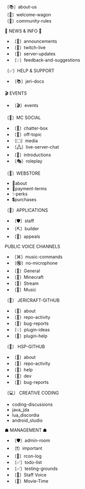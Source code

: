 〔📚〕about-us<br>
〔🚪〕welcome-wagon<br>
〔📝〕community-rules

🔔 NEWS & INFO 🔔

- 〔📢〕announcements
- 〔🔴〕twitch-live
- 〔🔄〕server-updates
- 〔💡〕feedback-and-suggestions

〔✅〕HELP & SUPPORT

- 〔📚〕jeri-docs

🎬 EVENTS

- 〔🎬〕events

〔👥〕MC SOCIAL

- 〔💬〕chatter-box
- 〔💬〕off-topic
- 〔🖵〕media
- 〔🖧〕live-server-chat
- 〔🌟〕introductions
- 〔🎭〕roleplay

〔🛒〕WEBSTORE

- 📙about
- 📑payment-terms
- ✨perks
- 💲purchases

〔📄〕APPLICATIONS

- 〔🛡〕staff
- 〔⛏〕builder
- 〔🚫〕appeals

PUBLIC VOICE CHANNELS

- 〔⌘〕music-commands
- 〔🔇〕no-microphone
- 〔🎤〕General
- 〔🎤〕Minecraft
- 〔🔴〕Stream
- 〔🎵〕Music

〔🔗〕 JERICRAFT-GITHUB

- 〔📝〕about
- 〔🔔〕repo-activity
- 〔🐛〕bug-reports
- 〔💡〕plugin-ideas
- 〔📙〕plugin-help

〔📰〕 HSP-GITHUB

- 〔📝〕about
- 〔🔔〕repo-activity
- 〔🙋〕help
- 〔🎨〕dev
- 〔🐛〕bug-reports

〔💻〕 CREATIVE CODING

- coding-discussions
- java_jda
- lua_discordia
- android_studio

☗ MANAGEMENT ☗

- 〔🛡〕admin-room
- 〔❗〕important
- 〔📖〕rcon-log
- 〔✅〕todo-list
- 〔✅〕testing-grounds
- 〔🎤〕Staff Voice
- 〔🎥〕Movie-Time